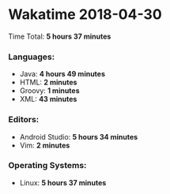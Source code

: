 # Wakatime 2018-04-30

Time Total: **5 hours 37 minutes**

### Languages:
- Java: **4 hours 49 minutes** 
- HTML: **2 minutes** 
- Groovy: **1 minutes** 
- XML: **43 minutes** 

### Editors:
- Android Studio: **5 hours 34 minutes** 
- Vim: **2 minutes** 

### Operating Systems:
- Linux: **5 hours 37 minutes** 

